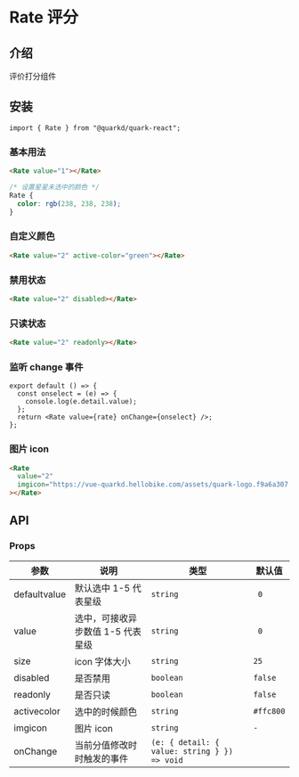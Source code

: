 # Rate 评分

## 介绍

评价打分组件

## 安装

```tsx
import { Rate } from "@quarkd/quark-react";
```

### 基本用法

```html
<Rate value="1"></Rate>
```

```css
/* 设置星星未选中的颜色 */
Rate {
  color: rgb(238, 238, 238);
}
```

### 自定义颜色

```html
<Rate value="2" active-color="green"></Rate>
```

### 禁用状态

```html
<Rate value="2" disabled></Rate>
```

### 只读状态

```html
<Rate value="2" readonly></Rate>
```

### 监听 change 事件

```tsx
export default () => {
  const onselect = (e) => {
    console.log(e.detail.value);
  };
  return <Rate value={rate} onChange={onselect} />;
};
```

### 图片 icon

```html
<Rate
  value="2"
  imgicon="https://vue-quarkd.hellobike.com/assets/quark-logo.f9a6a307.png"
></Rate>
```

## API

### Props

| 参数         | 说明                              | 类型                                         | 默认值    |
| ------------ | --------------------------------- | -------------------------------------------- | --------- |
| defaultvalue | 默认选中 1-5 代表星级             | `string`                                     | ` 0`      |
| value        | 选中，可接收异步数值 1-5 代表星级 | `string`                                     | ` 0`      |
| size         | icon 字体大小                     | `string`                                     | `25`      |
| disabled     | 是否禁用                          | `boolean`                                    | `false`   |
| readonly     | 是否只读                          | `boolean`                                    | `false`   |
| activecolor  | 选中的时候颜色                    | `string`                                     | `#ffc800` |
| imgicon      | 图片 icon                         | `string`                                     | `-`       |
| onChange     | 当前分值修改时时触发的事件        | `(e: { detail: { value: string } }) => void` |           |
